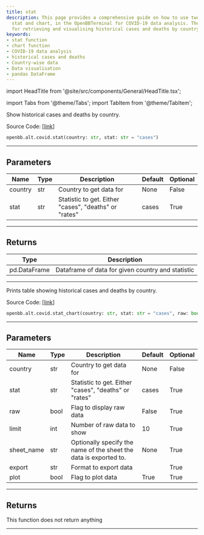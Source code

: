 ```yaml
---
title: stat
description: This page provides a comprehensive guide on how to use two functions,
  stat and chart, in the OpenBBTerminal for COVID-19 data analysis. They are used
  for retrieving and visualising historical cases and deaths by country.
keywords:
- stat function
- chart function
- COVID-19 data analysis
- historical cases and deaths
- Country-wise data
- Data visualisation
- pandas DataFrame
---
```


import HeadTitle from '@site/src/components/General/HeadTitle.tsx';

<HeadTitle title="alt.covid.stat - Reference | OpenBB SDK Docs" />

import Tabs from '@theme/Tabs';
import TabItem from '@theme/TabItem';

<Tabs>
<TabItem value="model" label="Model" default>

Show historical cases and deaths by country.

Source Code: [[link](https://github.com/OpenBB-finance/OpenBBTerminal/tree/main/openbb_terminal/alternative/covid/covid_model.py#L118)]

```python wordwrap
openbb.alt.covid.stat(country: str, stat: str = "cases")
```

---

## Parameters

| Name | Type | Description | Default | Optional |
| ---- | ---- | ----------- | ------- | -------- |
| country | str | Country to get data for | None | False |
| stat | str | Statistic to get.  Either "cases", "deaths" or "rates" | cases | True |


---

## Returns

| Type | Description |
| ---- | ----------- |
| pd.DataFrame | Dataframe of data for given country and statistic |
---



</TabItem>
<TabItem value="view" label="Chart">

Prints table showing historical cases and deaths by country.

Source Code: [[link](https://github.com/OpenBB-finance/OpenBBTerminal/tree/main/openbb_terminal/alternative/covid/covid_view.py#L217)]

```python wordwrap
openbb.alt.covid.stat_chart(country: str, stat: str = "cases", raw: bool = False, limit: int = 10, export: str = "", sheet_name: Optional[str] = None, plot: bool = True)
```

---

## Parameters

| Name | Type | Description | Default | Optional |
| ---- | ---- | ----------- | ------- | -------- |
| country | str | Country to get data for | None | False |
| stat | str | Statistic to get.  Either "cases", "deaths" or "rates" | cases | True |
| raw | bool | Flag to display raw data | False | True |
| limit | int | Number of raw data to show | 10 | True |
| sheet_name | str | Optionally specify the name of the sheet the data is exported to. | None | True |
| export | str | Format to export data |  | True |
| plot | bool | Flag to plot data | True | True |


---

## Returns

This function does not return anything

---



</TabItem>
</Tabs>
